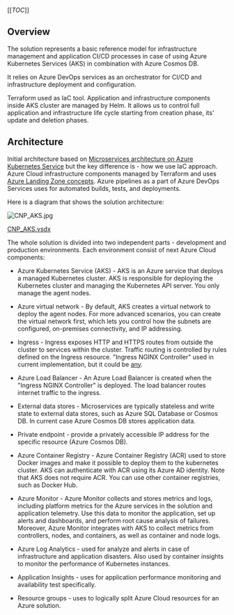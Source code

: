 [[_TOC_]]

## Overview

The solution represents a basic reference model for infrastructure management and application CI/CD processes in case of using Azure Kubernetes Services (AKS) in combination with Azure Cosmos DB.

It relies on Azure DevOps services as an orchestrator for CI/CD and infrastructure deployment and configuration.

Terraform used as IaC tool. Application and infrastructure components inside AKS cluster are managed by Helm. It allows us to control full application and infrastructure life cycle starting from creation phase, its' update and deletion phases.

## Architecture

Initial architecture based on [Microservices architecture on Azure Kubernetes Service](https://learn.microsoft.com/en-us/azure/architecture/reference-architectures/containers/aks-microservices/aks-microservices) but the key difference is - how we use IaC approach. Azure Cloud infrastructure components managed by Terraform and uses [Azure Landing Zone concepts](https://dev.azure.com/#{org_name}#/AzureLandingZone). Azure pipelines as a part of Azure DevOps Services uses for automated builds, tests, and deployments.

Here is a diagram that shows the solution architecture:

![CNP_AKS.jpg](/.attachments/CNP_AKS.jpg)

[CNP_AKS.vsdx](/.attachments/CNP_AKS.vsdx)

The whole solution is divided into two independent parts - development and production environments. Each environment consist of next Azure Cloud components:

- Azure Kubernetes Service (AKS) - AKS is an Azure service that deploys a managed Kubernetes cluster. AKS is responsible for deploying the Kubernetes cluster and managing the Kubernetes API server. You only manage the agent nodes.

- Azure virtual network - By default, AKS creates a virtual network to deploy the agent nodes. For more advanced scenarios, you can create the virtual network first, which lets you control how the subnets are configured, on-premises connectivity, and IP addressing.

- Ingress - Ingress exposes HTTP and HTTPS routes from outside the cluster to services within the cluster. Traffic routing is controlled by rules defined on the Ingress resource. "Ingress NGINX Controller" used in current implementation, but it could be [any](https://kubernetes.io/docs/concepts/services-networking/ingress-controllers/).

- Azure Load Balancer - An Azure Load Balancer is created when the "Ingress NGINX Controller" is deployed. The load balancer routes internet traffic to the ingress.

- External data stores - Microservices are typically stateless and write state to external data stores, such as Azure SQL Database or Cosmos DB. In current case Azure Cosmos DB stores application data.

- Private endpoint - provide a privately accessible IP address for the specific resource (Azure Cosmos DB).

- Azure Container Registry - Azure Container Registry (ACR) used to store Docker images and make it possible to deploy them to the kubernetes cluster. AKS can authenticate with ACR using its Azure AD identity. Note that AKS does not require ACR. You can use other container registries, such as Docker Hub.

- Azure Monitor - Azure Monitor collects and stores metrics and logs, including platform metrics for the Azure services in the solution and application telemetry. Use this data to monitor the application, set up alerts and dashboards, and perform root cause analysis of failures. Moreover, Azure Monitor integrates with AKS to collect metrics from controllers, nodes, and containers, as well as container and node logs.

- Azure Log Analytics - used for analyze and alerts in case of infrastructure and application disasters. Also used by container insights to monitor the performance of Kubernetes instances. 

- Application Insights - uses for application performance monitoring and availability test specifically.

- Resource groups - uses to logically split Azure Cloud resources for an Azure solution.